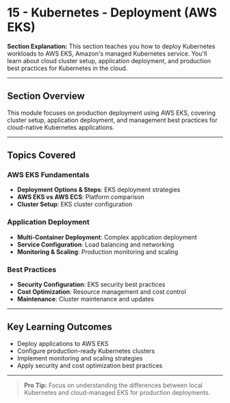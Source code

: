 # 15 - Kubernetes - Deployment (AWS EKS)

**Section Explanation:**
This section teaches you how to deploy Kubernetes workloads to AWS EKS, Amazon's managed Kubernetes service. You'll learn about cloud cluster setup, application deployment, and production best practices for Kubernetes in the cloud.

---

## Section Overview
This module focuses on production deployment using AWS EKS, covering cluster setup, application deployment, and management best practices for cloud-native Kubernetes applications.

---

## Topics Covered

### AWS EKS Fundamentals
- **Deployment Options & Steps**: EKS deployment strategies
- **AWS EKS vs AWS ECS**: Platform comparison
- **Cluster Setup**: EKS cluster configuration

### Application Deployment
- **Multi-Container Deployment**: Complex application deployment
- **Service Configuration**: Load balancing and networking
- **Monitoring & Scaling**: Production monitoring and scaling

### Best Practices
- **Security Configuration**: EKS security best practices
- **Cost Optimization**: Resource management and cost control
- **Maintenance**: Cluster maintenance and updates

---

## Key Learning Outcomes
- Deploy applications to AWS EKS
- Configure production-ready Kubernetes clusters
- Implement monitoring and scaling strategies
- Apply security and cost optimization best practices

---

> **Pro Tip:** Focus on understanding the differences between local Kubernetes and cloud-managed EKS for production deployments. 